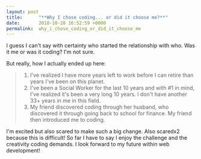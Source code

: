 ```yaml
---
layout: post
title:      "**Why I chose coding... or did it choose me?**"
date:       2018-10-28 16:52:59 +0000
permalink:  why_i_chose_coding_or_did_it_choose_me
---
```



I guess I can't say with certainty who started the relationship with who. Was it me or was it coding? I'm not sure. 

But really, how I actually ended up here:

> 1. I've realized I have more years left to work before I can retire than years I've been on this planet. 
> 2. I've been a Social Worker for the last 10 years and with #1 in mind, I've realized it's been a very long 10 years. I don't have another 33+ years in me in this field.
> 3. My friend discovered coding through her husband, who discovered it through going back to school for finance. My friend then introduced me to coding. 

I'm excited but also scared to make such a big change. Also scaredx2 because this is difficult! So far I have to say I enjoy the challenge and the creativity coding demands. I look forward to my future within web development!



